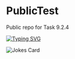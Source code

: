 # PublicTest
Public repo for Task 9.2.4

[![Typing SVG](https://readme-typing-svg.herokuapp.com?font=Fira+Code&pause=1000&width=435&lines=%D0%AD%D1%82%D0%BE+%D1%82%D0%B5%D1%81%D1%82%D0%BE%D0%B2%D1%8B%D0%B9+%D1%80%D0%B5%D0%BF%D0%BE%D0%B7%D0%B8%D1%82%D0%B0%D1%80%D0%B8%D0%B9+%D0%B4%D0%BB%D1%8F+%D0%B7%D0%B0%D0%B4%D0%B0%D0%BD%D0%B8%D1%8F+9.2.4)](https://git.io/typing-svg)

![Jokes Card](https://readme-jokes.vercel.app/api)
